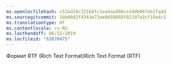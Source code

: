 ```yaml
---
ms.openlocfilehash: c53ad24c321bdfc1ea4aa408ce3ddb04feb1fadd
ms.sourcegitcommit: 1bb00d2f4343e73ae8d58668f02297a3cf10a4c1
ms.translationtype: HT
ms.contentlocale: ru-RU
ms.lasthandoff: 06/15/2019
ms.locfileid: "63878475"
---
```

<span data-ttu-id="047d8-101">Формат RTF (Rich Text Format)</span><span class="sxs-lookup"><span data-stu-id="047d8-101">Rich Text Format (RTF)</span></span>